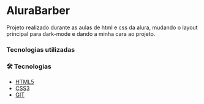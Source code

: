 # AluraBarber

Projeto realizado durante as aulas de html e css da alura, mudando o layout principal para dark-mode e dando a minha cara ao projeto.

### Tecnologias utilizadas

### 🛠️ Tecnologias

- [HTML5](https://developer.mozilla.org/pt-BR/docs/Web/HTML/HTML5)
- [CSS3](https://developer.mozilla.org/pt-BR/docs/Web/CSS)
- [GIT](https://git-scm.com/)
